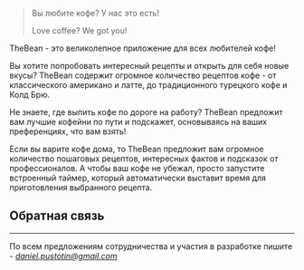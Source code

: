 > Вы любите кофе? У нас это есть!
> 
> Love coffee? We got you!

TheBean - это великолепное приложение для всех любителей кофе!

Вы хотите попробовать интересный рецепты и открыть для себя новые вкусы? TheBean содержит огромное количество рецептов кофе - от классического американо и латте, до традиционного турецкого кофе и Колд Брю.

Не знаете, где выпить кофе по дороге на работу? TheBean предложит вам лучшие кофейни по пути и подскажет, основываясь на ваших преференциях, что вам взять!

Если вы варите кофе дома, то TheBean предложит вам огромное количество пошаговых рецептов, интересных фактов и подсказок от профессионалов. А чтобы ваш кофе не убежал, просто запустите встроенный таймер, который автоматически выставит время для приготовления выбранного рецепта.


## Обратная связь
---
По всем предложениям сотрудничества и участия в разработке пишите - *daniel.pustotin@gmail.com*

